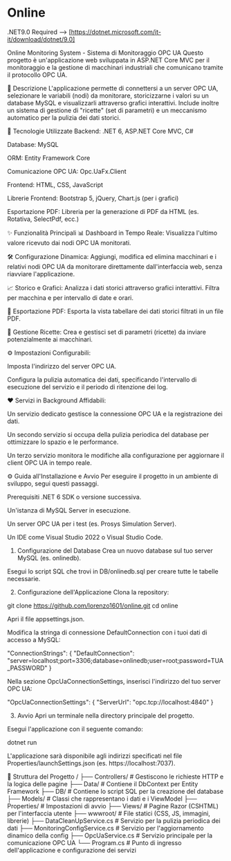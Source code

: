 # Online

.NET9.0 Required --> [https://dotnet.microsoft.com/it-it/download/dotnet/9.0]

Online Monitoring System - Sistema di Monitoraggio OPC UA
Questo progetto è un'applicazione web sviluppata in ASP.NET Core MVC per il monitoraggio e la gestione di macchinari industriali che comunicano tramite il protocollo OPC UA.

📜 Descrizione
L'applicazione permette di connettersi a un server OPC UA, selezionare le variabili (nodi) da monitorare, storicizzarne i valori su un database MySQL e visualizzarli attraverso grafici interattivi. Include inoltre un sistema di gestione di "ricette" (set di parametri) e un meccanismo automatico per la pulizia dei dati storici.

🚀 Tecnologie Utilizzate
Backend: .NET 6, ASP.NET Core MVC, C#

Database: MySQL

ORM: Entity Framework Core

Comunicazione OPC UA: Opc.UaFx.Client

Frontend: HTML, CSS, JavaScript

Librerie Frontend: Bootstrap 5, jQuery, Chart.js (per i grafici)

Esportazione PDF: Libreria per la generazione di PDF da HTML (es. Rotativa, SelectPdf, ecc.)

✨ Funzionalità Principali
📊 Dashboard in Tempo Reale: Visualizza l'ultimo valore ricevuto dai nodi OPC UA monitorati.

🛠️ Configurazione Dinamica: Aggiungi, modifica ed elimina macchinari e i relativi nodi OPC UA da monitorare direttamente dall'interfaccia web, senza riavviare l'applicazione.

📈 Storico e Grafici: Analizza i dati storici attraverso grafici interattivi. Filtra per macchina e per intervallo di date e orari.

📄 Esportazione PDF: Esporta la vista tabellare dei dati storici filtrati in un file PDF.

🧾 Gestione Ricette: Crea e gestisci set di parametri (ricette) da inviare potenzialmente ai macchinari.

⚙️ Impostazioni Configurabili:

Imposta l'indirizzo del server OPC UA.

Configura la pulizia automatica dei dati, specificando l'intervallo di esecuzione del servizio e il periodo di ritenzione dei log.

❤️ Servizi in Background Affidabili:

Un servizio dedicato gestisce la connessione OPC UA e la registrazione dei dati.

Un secondo servizio si occupa della pulizia periodica del database per ottimizzare lo spazio e le performance.

Un terzo servizio monitora le modifiche alla configurazione per aggiornare il client OPC UA in tempo reale.

⚙️ Guida all'Installazione e Avvio
Per eseguire il progetto in un ambiente di sviluppo, segui questi passaggi.

Prerequisiti
.NET 6 SDK o versione successiva.

Un'istanza di MySQL Server in esecuzione.

Un server OPC UA per i test (es. Prosys Simulation Server).

Un IDE come Visual Studio 2022 o Visual Studio Code.

1. Configurazione del Database
Crea un nuovo database sul tuo server MySQL (es. onlinedb).

Esegui lo script SQL che trovi in DB/onlinedb.sql per creare tutte le tabelle necessarie.

2. Configurazione dell'Applicazione
Clona la repository:

git clone https://github.com/lorenzo1601/online.git
cd online

Apri il file appsettings.json.

Modifica la stringa di connessione DefaultConnection con i tuoi dati di accesso a MySQL:

"ConnectionStrings": {
  "DefaultConnection": "server=localhost;port=3306;database=onlinedb;user=root;password=TUA_PASSWORD"
}

Nella sezione OpcUaConnectionSettings, inserisci l'indirizzo del tuo server OPC UA:

"OpcUaConnectionSettings": {
  "ServerUrl": "opc.tcp://localhost:4840"
}

3. Avvio
Apri un terminale nella directory principale del progetto.

Esegui l'applicazione con il seguente comando:

dotnet run

L'applicazione sarà disponibile agli indirizzi specificati nel file Properties/launchSettings.json (es. https://localhost:7037).

📁 Struttura del Progetto
/
├── Controllers/        # Gestiscono le richieste HTTP e la logica delle pagine
├── Data/               # Contiene il DbContext per Entity Framework
├── DB/                 # Contiene lo script SQL per la creazione del database
├── Models/             # Classi che rappresentano i dati e i ViewModel
├── Properties/         # Impostazioni di avvio
├── Views/              # Pagine Razor (CSHTML) per l'interfaccia utente
├── wwwroot/            # File statici (CSS, JS, immagini, librerie)
├── DataCleanUpService.cs   # Servizio per la pulizia periodica dei dati
├── MonitoringConfigService.cs # Servizio per l'aggiornamento dinamico della config
├── OpcUaService.cs     # Servizio principale per la comunicazione OPC UA
└── Program.cs          # Punto di ingresso dell'applicazione e configurazione dei servizi

